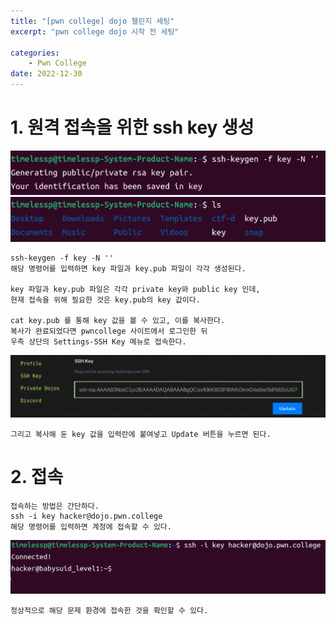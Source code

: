 ```yaml
---
title: "[pwn college] dojo 챌린지 세팅"
excerpt: "pwn college dojo 시작 전 세팅"

categories:
    - Pwn College
date: 2022-12-30
---
```


# 1. 원격 접속을 위한 ssh key 생성

![keygen](/img/keygen.png)
![keygen_result](/img/keygen_result.png)

    ssh-keygen -f key -N ''
    해당 명령어를 입력하면 key 파일과 key.pub 파일이 각각 생성된다.

    key 파일과 key.pub 파일은 각각 private key와 public key 인데,
    현재 접속을 위해 필요한 것은 key.pub의 key 값이다.

    cat key.pub 를 통해 key 값을 볼 수 있고, 이를 복사한다.
    복사가 완료되었다면 pwncollege 사이트에서 로그인한 뒤
    우측 상단의 Settings-SSH Key 메뉴로 접속한다.

![sshkey](/img/sshkey.png)

    그리고 복사해 둔 key 값을 입력란에 붙여넣고 Update 버튼을 누르면 된다.



# 2. 접속

    접속하는 방법은 간단하다.
    ssh -i key hacker@dojo.pwn.college
    해당 명령어를 입력하면 계정에 접속할 수 있다.

![connect](/img/connect.png)

    정상적으로 해당 문제 환경에 접속한 것을 확인할 수 있다.


